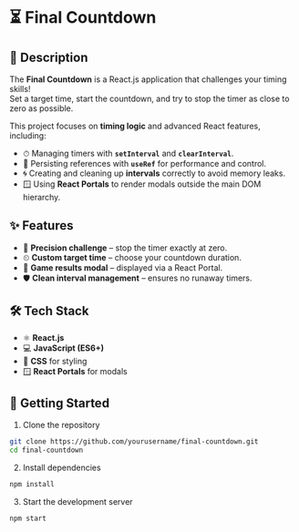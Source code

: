 # ⏳ Final Countdown

## 📄 Description

The **Final Countdown** is a React.js application that challenges your timing skills!  
Set a target time, start the countdown, and try to stop the timer as close to zero as possible.

This project focuses on **timing logic** and advanced React features, including:

- ⏱ Managing timers with **`setInterval`** and **`clearInterval`**.
- 📌 Persisting references with **`useRef`** for performance and control.
- 🌀 Creating and cleaning up **intervals** correctly to avoid memory leaks.
- 🪟 Using **React Portals** to render modals outside the main DOM hierarchy.

## ✨ Features

- 🎯 **Precision challenge** – stop the timer exactly at zero.
- ⏲ **Custom target time** – choose your countdown duration.
- 🔔 **Game results modal** – displayed via a React Portal.
- 🛡 **Clean interval management** – ensures no runaway timers.

## 🛠 Tech Stack

- ⚛ **React.js**
- 💻 **JavaScript (ES6+)**
- 🎨 **CSS** for styling
- 🪟 **React Portals** for modals

## 🚀 Getting Started

1. Clone the repository

```bash
git clone https://github.com/yourusername/final-countdown.git
cd final-countdown
```

2. Install dependencies

```bash
npm install
```

3. Start the development server

```bash
npm start
```
